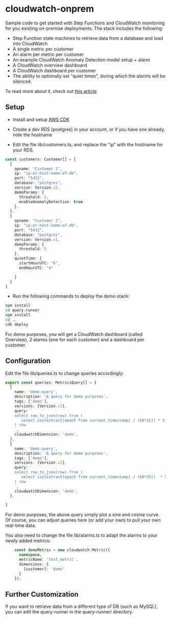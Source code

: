# cloudwatch-onprem

Sample code to get started with Step Functions and CloudWatch monitoring for you existing on-premise deployments. The stack includes the following:

  - Step Function state machines to retrieve data from a database and load into CloudWatch
  - A single metric per customer
  - An alarm per metric per customer
  - An example CloudWatch Anomaly Detection model setup + alarm
  - A CloudWatch overview dashboard
  - A CloudWatch dashboard per customer
  - The ability to optionally set "quiet times", during which the alarms will be silenced.

To read more about it, check out [this article](https://www.inmytree.co.za/blog/monitor-existing-deployments-cloudwatch-step-functions-cdk/)

## Setup

 - Install and setup [AWS CDK](https://docs.aws.amazon.com/cdk/latest/guide/getting_started.html)

 - Create a dev RDS (postgres) in your account, or if you have one already, note the hostname

 - Edit the file lib/customers.ts, and replace the "ip" with the hostname for your RDS.

  ```ts
  const customers: Customer[] = [
    {
      opname: "Customer 1",
      ip: "ip-or-host-name-of-db",
      port: "5432",
      database: "postgres",
      version: Version.v2,
      demoParams: {
        threshold: 5,
        enableAnomalyDetection: true
      },
    },
    {
      opname: "Customer 2",
      ip: "ip-or-host-name-of-db",
      port: "5432",
      database: "postgres",
      version: Version.v1,
      demoParams: {
        threshold: 5
      },
      quietTime: {
        startHourUTC: "0",
        endHourUTC: "4"

      }
    }
  ]

  ```

 - Run the following commands to deploy the demo stack:
  ```sh
  npm install
  cd query-runner
  npm install
  cd ..
  cdk deploy
  ```


For demo purposes, you will get a CloudWatch dashboard (called Overview), 2 alarms (one for each customer) and a dashboard per customer.

## Configuration

Edit the file lib/queries.ts to change queries accordingly:

```ts
export const queries: MetricsQuery[] = [
  {
    name: 'demo-query',
    description: 'A query for demo purposes',
    tags: ['demo'],
    versions: [Version.v1],
    query: `
    select row_to_json(row) from (
       select cos(extract(epoch from current_timestamp) / (60*25)) * 5 + 5 as test_metric
    ) row
    `,
    cloudwatchDimension: 'demo',
  },
  {
    name: 'demo-query',
    description: 'A query for demo purposes',
    tags: ['demo'],
    versions: [Version.v2],
    query: `
    select row_to_json(row) from (
       select sin(extract(epoch from current_timestamp) / (60*25))  * 5 + 5 as test_metric
    ) row
    `,
    cloudwatchDimension: 'demo',
  },

]

```

For demo purposes, the above query simply plot a sine and cosine curve. Of course, you can adjust queries here (or add your own) to pull your own real-time data.

You also need to change the file lib/alarms.ts to adapt the alarms to your newly added metrics:

```ts
    const demoMetric = new cloudwatch.Metric({
      namespace,
      metricName: 'test_metric',
      dimensions: {
        [customer]: 'demo'
      }
    });

```
## Further Customization

If you want to retrieve data from a different type of DB (such as MySQL), you can edit the query-runner in the query-runner/ directory.


